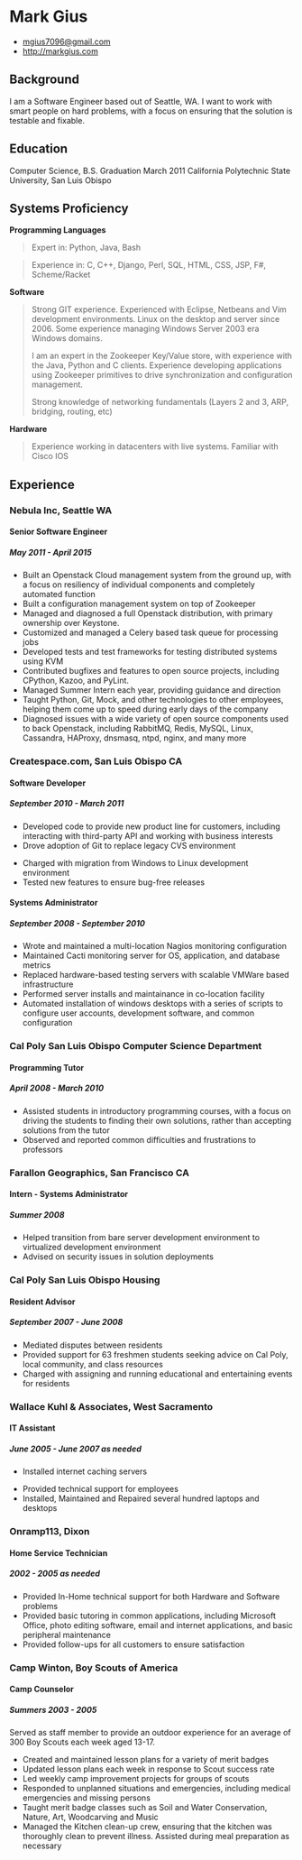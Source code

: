 # Mark Gius
<!-- If you think this resume project is cool, you should check out Nat Welch, 
     he came up with the original version: http://natwelch.com/ -->

 * <mgius7096@gmail.com>
 * <http://markgius.com>

## Background

I am a Software Engineer based out of Seattle, WA.  I want to work with smart
people on hard problems, with a focus on ensuring that the solution is testable
and fixable.  

<!--
I have an active interest in computer security and developing
"bullet-proof" systems.  I am an Eagle Scout and active member of the Cal Poly
Linux Users Group.

I love distributing computing knowledge as widely as possible, and enjoy passing on
my own knowledge to layman and technical experts alike.  I am an Eagle Scout.
-->

## Education

Computer Science, B.S.
Graduation March 2011
California Polytechnic State University, San Luis Obispo

## Systems Proficiency

**Programming Languages**

 > Expert in:  Python, Java, Bash

 > Experience in: C, C++, Django, Perl, SQL, HTML, CSS, JSP, F#, Scheme/Racket

**Software**

 > Strong GIT experience.
 > Experienced with Eclipse, Netbeans and Vim development environments.
 > Linux on the desktop and server since 2006. Some experience
 > managing Windows Server 2003 era Windows domains.
 >
 > I am an expert in the Zookeeper Key/Value store, with experience with the
 > Java, Python and C clients.  Experience developing applications using
 > Zookeeper primitives to drive synchronization and configuration management.
 > 
 > Strong knowledge of networking fundamentals (Layers 2 and 3, ARP, bridging, routing, etc)

<!-- I doubt Im very good with this anymore
 > Extensive experience with setting up and maintaining the 
 > Nagios network monitoring software
 > the Cacti and Ganglia trending/monitoring suites of software.
 >
 > Worked with complex Apache configurations, DRBD, DNS and DHCP
 > configuration, and Linux iptables configuration.
-->
<!-- Dont need these right now 
 > 
 > I am proficient in LateX. 
 > I have some experience with Scribus document creating software
 > and The Gimp photo-editing suite.
-->

**Hardware**

 > Experience working in datacenters with live systems.  Familiar 
 > with Cisco IOS

## Experience

### Nebula Inc, Seattle WA

#### Senior Software Engineer
##### May 2011 - April 2015

 * Built an Openstack Cloud management system from the ground up, with a focus
   on resiliency of individual components and completely automated function
 * Built a configuration management system on top of Zookeeper
 * Managed and diagnosed a full Openstack distribution, with primary ownership
   over Keystone.
 * Customized and managed a Celery based task queue for processing jobs
 * Developed tests and test frameworks for testing distributed systems using KVM
 * Contributed bugfixes and features to open source projects, including CPython, Kazoo, and PyLint.
 * Managed Summer Intern each year, providing guidance and direction
 * Taught Python, Git, Mock, and other technologies to other employees, helping
   them come up to speed during early days of the company
 * Diagnosed issues with a wide variety of open source components used to back
   Openstack, including RabbitMQ, Redis, MySQL, Linux, Cassandra, HAProxy,
   dnsmasq, ntpd, nginx, and many more


### Createspace.com, San Luis Obispo CA

#### Software Developer
#####  September 2010 - March 2011

 * Developed code to provide new product line for customers, 
   including interacting with third-party API and working with business 
   interests
 * Drove adoption of Git to replace legacy CVS environment
 <!-- TODO: Fix this -->
 * Charged with migration from Windows to Linux development environment
 * Tested new features to ensure bug-free releases

#### Systems Administrator
#####  September 2008 - September 2010

 * Wrote and maintained a multi-location Nagios monitoring configuration
 * Maintained Cacti monitoring server for OS, application, and database metrics
 * Replaced hardware-based testing servers with scalable VMWare based infrastructure
 * Performed server installs and maintainance in co-location facility
 * Automated installation of windows desktops with a series of scripts to configure
   user accounts, development software, and common configuration

### Cal Poly San Luis Obispo Computer Science Department

#### Programming Tutor
##### April 2008 - March 2010

 * Assisted students in introductory programming courses, with a focus
   on driving the students to finding their own solutions, rather than
   accepting solutions from the tutor
 * Observed and reported common difficulties and frustrations to 
   professors

### Farallon Geographics, San Francisco CA

#### Intern - Systems Administrator 
##### Summer 2008 

 * Helped transition from bare server development environment to virtualized
   development environment
 * Advised on security issues in solution deployments

### Cal Poly San Luis Obispo Housing

#### Resident Advisor
##### September 2007 - June 2008

 * Mediated disputes between residents
 * Provided support for 63 freshmen students seeking advice on Cal Poly, 
   local community, and class resources
 * Charged with assigning and running educational and entertaining events for residents

### Wallace Kuhl & Associates, West Sacramento

#### IT Assistant
##### June 2005 - June 2007 as needed

 * Installed internet caching servers
<!-- * Created a web-based Job Database system using Java and Access -->
 * Provided technical support for employees 
 * Installed, Maintained and Repaired several hundred laptops and desktops

### Onramp113, Dixon

#### Home Service Technician
##### 2002 - 2005 as needed

 * Provided In-Home technical support for both Hardware and Software problems
 * Provided basic tutoring in common applications, including Microsoft Office, 
   photo editing software, email and internet applications, and basic peripheral 
   maintenance
 * Provided follow-ups for all customers to ensure satisfaction

### Camp Winton, Boy Scouts of America

#### Camp Counselor
##### Summers 2003 - 2005

Served as staff member to provide an outdoor experience
for an average of 300 Boy Scouts each week aged 13-17. 

 * Created and maintained lesson plans for a variety of merit badges
 * Updated lesson plans each week in response to Scout success rate
 * Led weekly camp improvement projects for groups of scouts
 * Responded to unplanned situations and emergencies, including medical
   emergencies and missing persons
 * Taught merit badge classes such as Soil and Water Conservation, 
   Nature, Art, Woodcarving and Music
 * Managed the Kitchen clean-up crew, ensuring that the kitchen was thoroughly
   clean to prevent illness.  Assisted during meal preparation as necessary
